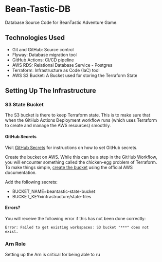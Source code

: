 # Bean-Tastic-DB
Database Source Code for BeanTastic Adventure Game.

## Technologies Used
- Git and GitHub: Source control
- Flyway: Database migration tool
- GitHub Actions: CI/CD pipeline
- AWS RDS: Relational Database Service - Postgres
- Terraform: Infrastructure as Code (IaC) tool
- AWS S3 Bucket: A Bucket used for storing the Terraform State 

## Setting Up The Infrastructure

### S3 State Bucket

The S3 bucket is there to keep Terraform state. This is to make sure that when the
GitHub Actions Deployment workflow runs (which uses Terraform to create and manage
the AWS resources) smoothly.


#### GitHub Secrets

Visit [GitHub Secrets](https://docs.github.com/en/actions/security-guides/using-secrets-in-github-actions)
for instructions on how to set GitHub secrets.

Create the bucket on AWS. While this can be a step in the GitHub Workflow, you 
will encounter something called the chicken-egg problem of Terraform. To make things
simple, [create the bucket](https://docs.github.com/en/actions/security-guides/using-secrets-in-github-actions) using
the official AWS documentation.

Add the following secrets:
- BUCKET_NAME=beantastic-state-bucket
- BUCKET_KEY=infrastructure/state-files


#### Errors?

You will receive the following error if this has not been done correctly:
```
Error: Failed to get existing workspaces: S3 bucket "***" does not exist.
```


### Arn Role
Setting up the Arn is critical for being able to ru
